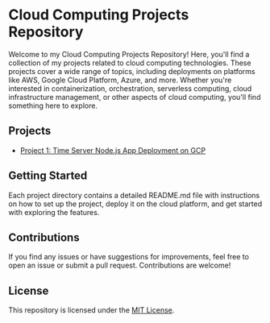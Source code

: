 # Cloud Computing Projects Repository

Welcome to my Cloud Computing Projects Repository! Here, you'll find a collection of my projects related to cloud computing technologies. These projects cover a wide range of topics, including deployments on platforms like AWS, Google Cloud Platform, Azure, and more. Whether you're interested in containerization, orchestration, serverless computing, cloud infrastructure management, or other aspects of cloud computing, you'll find something here to explore.

## Projects

- [Project 1: Time Server Node.js App Deployment on GCP](./time-server-nodejs)


## Getting Started

Each project directory contains a detailed README.md file with instructions on how to set up the project, deploy it on the cloud platform, and get started with exploring the features.

## Contributions

If you find any issues or have suggestions for improvements, feel free to open an issue or submit a pull request. Contributions are welcome!

## License

This repository is licensed under the [MIT License](./LICENSE).
